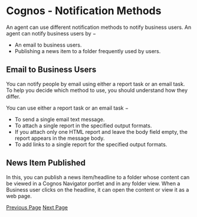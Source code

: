 # Cognos - Notification Methods
An agent can use different notification methods to notify business users. An agent can notify business users by −

   * An email to business users.
   * Publishing a news item to a folder frequently used by users.

## Email to Business Users
You can notify people by email using either a report task or an email task. To help you decide which method to use, you should understand how they differ.

You can use either a report task or an email task −

   * To send a single email text message.
   * To attach a single report in the specified output formats.
   * If you attach only one HTML report and leave the body field empty, the report appears in the message body.
   * To add links to a single report for the specified output formats.

## News Item Published
In this, you can publish a news item/headline to a folder whose content can be viewed in a Cognos Navigator portlet and in any folder view. When a Business user clicks on the headline, it can open the content or view it as a web page.


[Previous Page](../cognos/cognos_event_studio.md) [Next Page](../cognos/cognos_quick_guide.md) 

